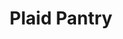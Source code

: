---
title: "Plaid Pantry"
url: /portland/plaid-pantry-southeast-division-street/
shop: convenience
---